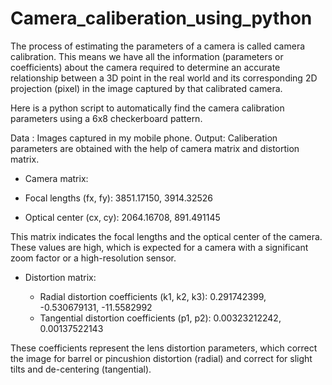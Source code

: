 # Camera_caliberation_using_python


The process of estimating the parameters of a camera is called camera calibration. This means we have all the information (parameters or coefficients) about the camera required to determine an accurate relationship between a 3D point in the real world and its corresponding 2D projection (pixel) in the image captured by that calibrated camera.

 Here is a python script to automatically find the camera calibration parameters using a 6x8 checkerboard pattern.

 Data : Images captured in my mobile phone.
 Output: Caliberation parameters are obtained with the help of camera matrix and distortion matrix.
 
 - Camera matrix:

  - Focal lengths (fx, fy): 3851.17150, 3914.32526
  - Optical center (cx, cy): 2064.16708, 891.491145

This matrix indicates the focal lengths and the optical center of the camera. These values are high, which is expected for a camera with a significant zoom factor or a high-resolution sensor.

- Distortion matrix:

  - Radial distortion coefficients (k1, k2, k3): 0.291742399, -0.530679131, -11.5582992
  - Tangential distortion coefficients (p1, p2): 0.00323212242, 0.00137522143

These coefficients represent the lens distortion parameters, which correct the image for barrel or pincushion distortion (radial) and correct for slight tilts and de-centering (tangential).
